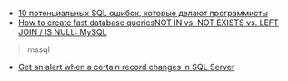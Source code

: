 + [10 потенциальных SQL ошибок, которые делают программисты](https://habrahabr.ru/post/208264/)
+ [How to create fast database queriesNOT IN vs. NOT EXISTS vs. LEFT JOIN / IS NULL: MySQL](https://explainextended.com/2009/09/18/not-in-vs-not-exists-vs-left-join-is-null-mysql/)

> mssql  
+ [Get an alert when a certain record changes in SQL Server](http://solutioncenter.apexsql.com/get-an-alert-when-a-certain-record-changes/)
